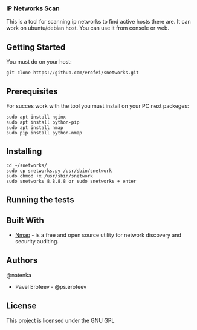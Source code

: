 ### IP Networks Scan

This is a tool for scanning ip networks to find active hosts there are. It can work on ubuntu/debian host. You can use it from console or web.

## Getting Started

You must do on your host:

```
git clone https://github.com/erofei/snetworks.git
```

## Prerequisites

For succes work with the tool you must install on your PC next packeges:

```
sudo apt install nginx
sudo apt install python-pip
sudo apt install nmap 
sudo pip install python-nmap
```

## Installing

```
cd ~/snetworks/
sudo cp snetworks.py /usr/sbin/snetwork
sudo chmod +x /usr/sbin/snetwork
sudo snetworks 8.8.8.8 or sudo snetworks + enter
```

## Running the tests

## Built With

* [Nmap](https://nmap.org/) - is a free and open source utility for network discovery and security auditing. 

## Authors

@natenka

* Pavel Erofeev - @ps.erofeev

## License

This project is licensed under the GNU GPL

